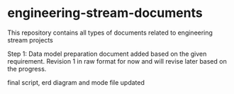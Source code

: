 # engineering-stream-documents
This repository contains all types of documents related to engineering stream projects

Step 1: Data model preparation document added based on the given requirement. 
Revision 1 in raw format for now and will revise later based on the progress.

final script, erd diagram and mode file updated